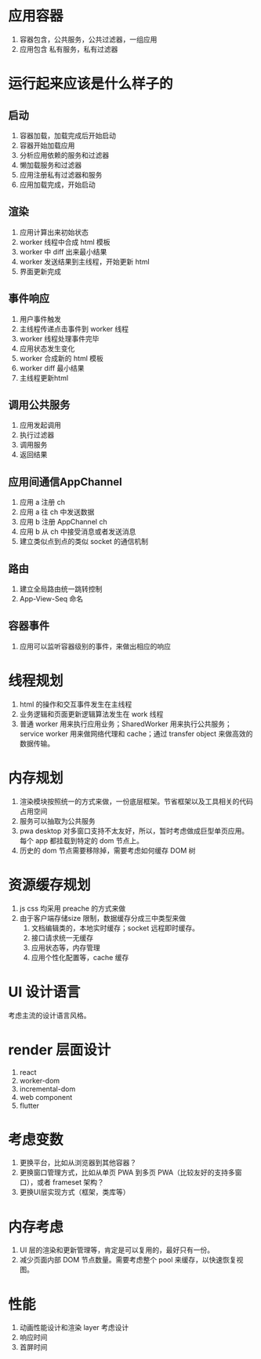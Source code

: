 # 应用容器

1. 容器包含，公共服务，公共过滤器，一组应用
2. 应用包含 私有服务，私有过滤器

#  运行起来应该是什么样子的

## 启动
1. 容器加载，加载完成后开始启动
2. 容器开始加载应用
3. 分析应用依赖的服务和过滤器
4. 懒加载服务和过滤器
5. 应用注册私有过滤器和服务
6. 应用加载完成，开始启动

## 渲染
1. 应用计算出来初始状态
2. worker 线程中合成 html 模板
3. worker 中 diff 出来最小结果
4. worker 发送结果到主线程，开始更新 html
5. 界面更新完成

## 事件响应
1. 用户事件触发
2. 主线程传递点击事件到 worker 线程
3. worker 线程处理事件完毕
4. 应用状态发生变化
5. worker 合成新的 html 模板
6. worker diff 最小结果
7. 主线程更新html

## 调用公共服务
1. 应用发起调用
2. 执行过滤器
3. 调用服务
4. 返回结果

## 应用间通信AppChannel
1. 应用 a 注册  ch
2. 应用 a 往 ch 中发送数据
3. 应用 b 注册 AppChannel ch
4. 应用 b 从 ch 中接受消息或者发送消息
5. 建立类似点到点的类似 socket 的通信机制

## 路由
1. 建立全局路由统一跳转控制
2. App-View-Seq 命名

## 容器事件
1. 应用可以监听容器级别的事件，来做出相应的响应

# 线程规划

1. html 的操作和交互事件发生在主线程
2. 业务逻辑和页面更新逻辑算法发生在 work 线程
3. 普通 worker 用来执行应用业务；SharedWorker 用来执行公共服务；service worker 用来做网络代理和 cache；通过 transfer object 来做高效的数据传输。

# 内存规划
1. 渲染模块按照统一的方式来做，一份底层框架。节省框架以及工具相关的代码占用空间
2. 服务可以抽取为公共服务
3. pwa desktop 对多窗口支持不太友好，所以，暂时考虑做成巨型单页应用。每个 app 都挂载到特定的 dom 节点上。
4. 历史的 dom 节点需要移除掉，需要考虑如何缓存 DOM 树

# 资源缓存规划
1. js css 均采用 preache 的方式来做
2. 由于客户端存储size 限制，数据缓存分成三中类型来做
   1. 文档编辑类的，本地实时缓存；socket 远程即时缓存。
   2. 接口请求统一无缓存
   3. 应用状态等，内存管理
   4. 应用个性化配置等，cache 缓存

# UI 设计语言
考虑主流的设计语言风格。

# render 层面设计
1. react
2. worker-dom
3. incremental-dom
4. web component
5. flutter

# 考虑变数
1. 更换平台，比如从浏览器到其他容器？
2. 更换窗口管理方式，比如从单页 PWA 到多页 PWA（比较友好的支持多窗口），或者 frameset 架构？
3. 更换UI层实现方式（框架，类库等）

# 内存考虑
1. UI 层的渲染和更新管理等，肯定是可以复用的，最好只有一份。
2. 减少页面内部 DOM 节点数量。需要考虑整个 pool 来缓存，以快速恢复视图。

# 性能
1. 动画性能设计和渲染 layer 考虑设计
2. 响应时间
3. 首屏时间
